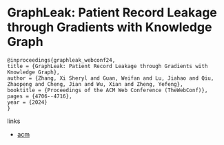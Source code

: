 # GraphLeak: Patient Record Leakage through Gradients with Knowledge Graph

```
@inproceedings{graphleak_webconf24,
title = {GraphLeak: Patient Record Leakage through Gradients with Knowledge Graph},
author = {Zhang, Xi Sheryl and Guan, Weifan and Lu, Jiahao and Qiu, Zhaopeng and Cheng, Jian and Wu, Xian and Zheng, Yefeng},
booktitle = {Proceedings of the ACM Web Conference (TheWebConf)},
pages = {4706--4716},
year = {2024}
}
```

links
- [acm](https://dl.acm.org/doi/10.1145/3589334.3648157)
